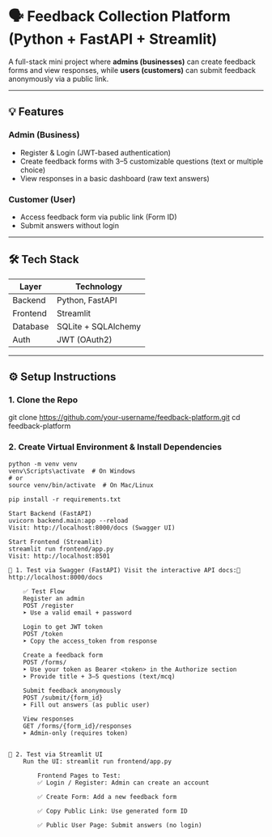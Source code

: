 # 🗣️ Feedback Collection Platform (Python + FastAPI + Streamlit)

A full-stack mini project where **admins (businesses)** can create feedback forms and view responses, while **users (customers)** can submit feedback anonymously via a public link.

---

## 💡 Features

### Admin (Business)
- Register & Login (JWT-based authentication)
- Create feedback forms with 3–5 customizable questions (text or multiple choice)
- View responses in a basic dashboard (raw text answers)

### Customer (User)
- Access feedback form via public link (Form ID)
- Submit answers without login

---

## 🛠 Tech Stack

| Layer       | Technology          |
|-------------|---------------------|
| Backend     | Python, FastAPI     |
| Frontend    | Streamlit           |
| Database    | SQLite + SQLAlchemy |
| Auth        | JWT (OAuth2)        |

---

## ⚙️ Setup Instructions

### 1. Clone the Repo

git clone https://github.com/your-username/feedback-platform.git
cd feedback-platform

### 2. Create Virtual Environment & Install Dependencies

    python -m venv venv
    venv\Scripts\activate  # On Windows
    # or
    source venv/bin/activate  # On Mac/Linux

    pip install -r requirements.txt

    Start Backend (FastAPI)
    uvicorn backend.main:app --reload
    Visit: http://localhost:8000/docs (Swagger UI)

    Start Frontend (Streamlit)
    streamlit run frontend/app.py
    Visit: http://localhost:8501

    🧪 1. Test via Swagger (FastAPI) Visit the interactive API docs:📍 http://localhost:8000/docs

        ✅ Test Flow
        Register an admin
        POST /register
        ➤ Use a valid email + password

        Login to get JWT token
        POST /token
        ➤ Copy the access_token from response

        Create a feedback form
        POST /forms/
        ➤ Use your token as Bearer <token> in the Authorize section
        ➤ Provide title + 3–5 questions (text/mcq)

        Submit feedback anonymously
        POST /submit/{form_id}
        ➤ Fill out answers (as public user)

        View responses
        GET /forms/{form_id}/responses
        ➤ Admin-only (requires token)


    🧪 2. Test via Streamlit UI
        Run the UI: streamlit run frontend/app.py

            Frontend Pages to Test:
            ✅ Login / Register: Admin can create an account

            ✅ Create Form: Add a new feedback form

            ✅ Copy Public Link: Use generated form ID

            ✅ Public User Page: Submit answers (no login)

```bash